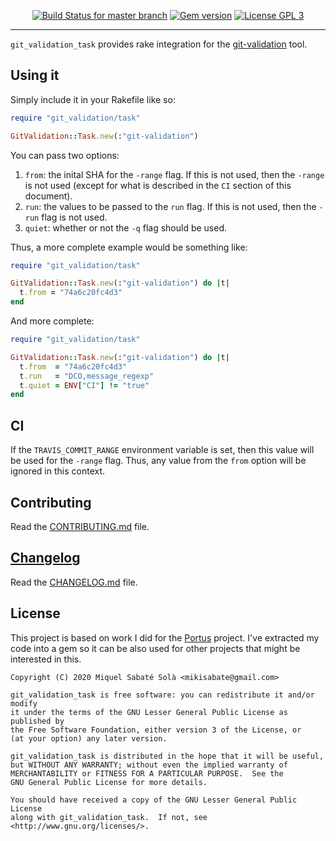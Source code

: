 <p align="center">
  <a href="https://travis-ci.org/mssola/git_validation_task" title="Travis CI status for the master branch"><img src="https://travis-ci.org/mssola/git_validation_task.svg?branch=master" alt="Build Status for master branch" /></a>
  <a href="https://badge.fury.io/rb/git_validation_task" title="Gem version"><img src="https://badge.fury.io/rb/git_validation_task.svg" alt="Gem version" /></a>
  <a href="http://www.gnu.org/licenses/gpl-3.0.txt" rel="nofollow"><img alt="License GPL 3" src="https://img.shields.io/badge/license-GPL_3-blue.svg" style="max-width:100%;"></a>
</p>

---

`git_validation_task` provides rake integration for the
[git-validation](https://github.com/vbatts/git-validation) tool.

## Using it

Simply include it in your Rakefile like so:

```ruby
require "git_validation/task"

GitValidation::Task.new(:"git-validation")
```

You can pass two options:

1. `from`: the inital SHA for the `-range` flag. If this is not used, then the
   `-range` is not used (except for what is described in the `CI` section of
   this document).
2. `run`: the values to be passed to the `run` flag. If this is not used, then
   the `-run` flag is not used.
3. `quiet`: whether or not the `-q` flag should be used.

Thus, a more complete example would be something like:

```ruby
require "git_validation/task"

GitValidation::Task.new(:"git-validation") do |t|
  t.from = "74a6c20fc4d3"
end
```

And more complete:

```ruby
require "git_validation/task"

GitValidation::Task.new(:"git-validation") do |t|
  t.from  = "74a6c20fc4d3"
  t.run   = "DCO,message_regexp"
  t.quiet = ENV["CI"] != "true"
end
```

## CI

If the `TRAVIS_COMMIT_RANGE` environment variable is set, then this value will
be used for the `-range` flag. Thus, any value from the `from` option will be
ignored in this context.

## Contributing

Read the [CONTRIBUTING.md](./CONTRIBUTING.md) file.

## [Changelog](https://pbs.twimg.com/media/DJDYCcLXcAA_eIo?format=jpg&name=small)

Read the [CHANGELOG.md](./CHANGELOG.md) file.

## License

This project is based on work I did for the
[Portus](https://github.com/SUSE/Portus) project. I've extracted my code into a
gem so it can be also used for other projects that might be interested in this.

```
Copyright (C) 2020 Miquel Sabaté Solà <mikisabate@gmail.com>

git_validation_task is free software: you can redistribute it and/or modify
it under the terms of the GNU Lesser General Public License as published by
the Free Software Foundation, either version 3 of the License, or
(at your option) any later version.

git_validation_task is distributed in the hope that it will be useful,
but WITHOUT ANY WARRANTY; without even the implied warranty of
MERCHANTABILITY or FITNESS FOR A PARTICULAR PURPOSE.  See the
GNU General Public License for more details.

You should have received a copy of the GNU Lesser General Public License
along with git_validation_task.  If not, see <http://www.gnu.org/licenses/>.
```
